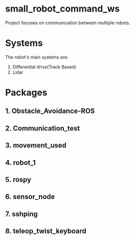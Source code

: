 # small_robot_command_ws
Project focuses on communication between multiple robots.
# Systems
The robot's main systems are:
1. Differential drive(Track Based)
2. Lidar
# Packages
## 1. Obstacle_Avoidance-ROS
## 2. Communication_test
## 3. movement_used
## 4. robot_1
## 5. rospy
## 6. sensor_node
## 7. sshping
## 8. teleop_twist_keyboard
